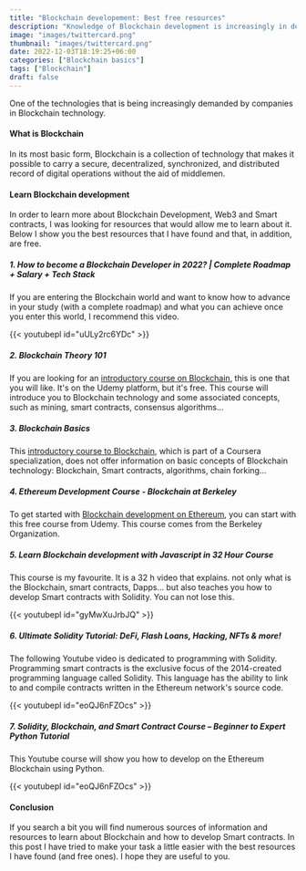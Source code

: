 ```yaml
---
title: "Blockchain developement: Best free resources"
description: "Knowledge of Blockchain development is increasingly in demand by companies. Here you have some of the best free content to learn about Blockchain, Web3, Smart Contracts..."
image: "images/twittercard.png"
thumbnail: "images/twittercard.png"
date: 2022-12-03T18:19:25+06:00
categories: ["Blockchain basics"]
tags: ["Blockchain"]
draft: false
---
```


One of the technologies that is being increasingly demanded by companies in Blockchain technology.

#### What is Blockchain

In its most basic form, Blockchain is a collection of technology that makes it possible to carry a secure, decentralized, synchronized, and distributed record of digital operations without the aid of middlemen.

#### Learn Blockchain development

In order to learn more about Blockchain Development, Web3 and Smart contracts, I was looking for resources that would allow me to learn about it. Below I show you the best resources that I have found and that, in addition, are free.

##### 1. How to become a Blockchain Developer in 2022? | Complete Roadmap + Salary + Tech Stack

If you are entering the Blockchain world and want to know how to advance in your study (with a complete roadmap) and what you can achieve once you enter this world, I recommend this video.

{{< youtubepl id="uULy2rc6YDc" >}}

##### 2. Blockchain Theory 101

If you are looking for an [introductory course on Blockchain](https://www.udemy.com/course/blockchain-theory-101/), this is one that you will like. It's on the Udemy platform, but it's free.
This course will introduce you to Blockchain technology and some associated concepts, such as mining, smart contracts, consensus algorithms...


##### 3. Blockchain Basics

This [introductory course to Blockchain](https://www.coursera.org/learn/blockchain-basics), which is part of a Coursera specialization, does not offer information on basic concepts of Blockchain technology: Blockchain, Smart contracts, algorithms, chain forking...

##### 4. Ethereum Development Course - Blockchain at Berkeley

To get started with [Blockchain development on Ethereum](https://www.udemy.com/course/ethereum-development-course-blockchain-at-berkeley), you can start with this free course from Udemy. This course comes from the Berkeley Organization.

##### 5. Learn Blockchain development with Javascript in 32 Hour Course

This course is my favourite. It is a 32 h video that explains. not only what is the Blockchain, smart contracts, Dapps... but also teaches you how to develop Smart contracts with Solidity. You can not lose this.

{{< youtubepl id="gyMwXuJrbJQ" >}}

##### 6. Ultimate Solidity Tutorial: DeFi, Flash Loans, Hacking, NFTs & more!

The following Youtube video is dedicated to programming with Solidity. Programming smart contracts is the exclusive focus of the 2014-created programming language called Solidity. This language has the ability to link to and compile contracts written in the Ethereum network's source code.

{{< youtubepl id="eoQJ6nFZOcs" >}}

##### 7. Solidity, Blockchain, and Smart Contract Course – Beginner to Expert Python Tutorial


This Youtube course will show you how to develop on the Ethereum Blockchain using Python.

{{< youtubepl id="eoQJ6nFZOcs" >}}

#### Conclusion

If you search a bit you will find numerous sources of information and resources to learn about Blockchain and how to develop Smart contracts. In this post I have tried to make your task a little easier with the best resources I have found (and free ones). I hope they are useful to you.